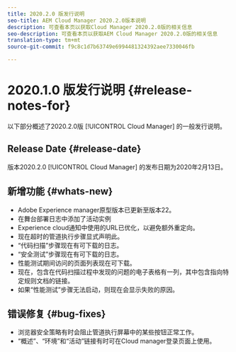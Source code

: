 ```yaml
---
title: 2020.2.0 版发行说明
seo-title: AEM Cloud Manager 2020.2.0版本说明
description: 可查看本页以获取Cloud Manager 2020.2.0版的相关信息
seo-description: 可查看本页以获取AEM Cloud Manager 2020.2.0版的相关信息
translation-type: tm+mt
source-git-commit: f9c8c1d7b63749e6994481324392aee7330046fb

---
```


# 2020.1.0 版发行说明 {#release-notes-for}

以下部分概述了2020.2.0版 [!UICONTROL Cloud Manager] 的一般发行说明。

## Release Date {#release-date}

版本2020.2.0 [!UICONTROL Cloud Manager] 的发布日期为2020年2月13日。

## 新增功能 {#whats-new}

* Adobe Experience manager原型版本已更新至版本22。
* 在舞台部署日志中添加了活动实例
* Experience cloud通知中使用的URL已优化，以避免额外重定向。
* 现在超时的管道执行步骤显式声明此。
* “代码扫描”步骤现在有可下载的日志。
* “安全测试”步骤现在有可下载的日志。
* 性能测试期间访问的页面列表现在可下载。
* 现在，包含在代码扫描过程中发现的问题的电子表格有一列，其中包含指向特定规则文档的链接。
* 如果“性能测试”步骤无法启动，则现在会显示失败的原因。

## 错误修复 {#bug-fixes}

* 浏览器安全策略有时会阻止管道执行屏幕中的某些按钮正常工作。
* “概述”、“环境”和“活动”链接有时可在Cloud manager登录页面上使用。
